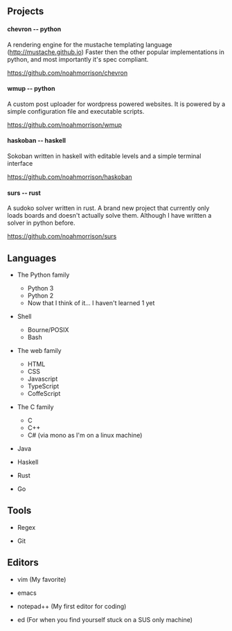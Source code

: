 Projects
--------

#### chevron -- python ####

A rendering engine for the mustache templating language (http://mustache.github.io)
Faster then the other popular implementations in python,
and most importantly it's spec compliant.

https://github.com/noahmorrison/chevron


#### wmup -- python ####

A custom post uploader for wordpress powered websites.
It is powered by a simple configuration file and executable scripts.

https://github.com/noahmorrison/wmup


#### haskoban -- haskell ####

Sokoban written in haskell with editable levels and a simple terminal interface

https://github.com/noahmorrison/haskoban


#### surs -- rust ####

A sudoko solver written in rust. A brand new project that currently only loads
boards and doesn't actually solve them. Although I have written a solver in python before.

https://github.com/noahmorrison/surs


Languages
---------

* The Python family
    * Python 3
    * Python 2
    * Now that I think of it... I haven't learned 1 yet

* Shell
    * Bourne/POSIX
    * Bash

* The web family
    * HTML
    * CSS
    * Javascript
    * TypeScript
    * CoffeScript

* The C family
    * C
    * C++
    * C# (via mono as I'm on a linux machine)

* Java

* Haskell

* Rust

* Go


Tools
-----

* Regex

* Git


Editors
-------

* vim (My favorite)
* emacs

* notepad++ (My first editor for coding)

* ed (For when you find yourself stuck on a SUS only machine)
